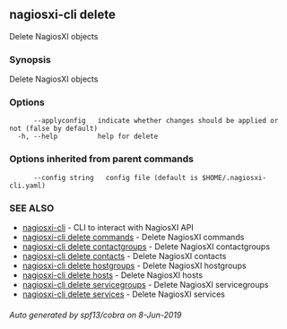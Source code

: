 ## nagiosxi-cli delete

Delete NagiosXI objects

### Synopsis

Delete NagiosXI objects

### Options

```
      --applyconfig   indicate whether changes should be applied or not (false by default)
  -h, --help          help for delete
```

### Options inherited from parent commands

```
      --config string   config file (default is $HOME/.nagiosxi-cli.yaml)
```

### SEE ALSO

* [nagiosxi-cli](nagiosxi-cli.md)	 - CLI to interact with NagiosXI API
* [nagiosxi-cli delete commands](nagiosxi-cli_delete_commands.md)	 - Delete NagiosXI commands
* [nagiosxi-cli delete contactgroups](nagiosxi-cli_delete_contactgroups.md)	 - Delete NagiosXI contactgroups
* [nagiosxi-cli delete contacts](nagiosxi-cli_delete_contacts.md)	 - Delete NagiosXI contacts
* [nagiosxi-cli delete hostgroups](nagiosxi-cli_delete_hostgroups.md)	 - Delete NagiosXI hostgroups
* [nagiosxi-cli delete hosts](nagiosxi-cli_delete_hosts.md)	 - Delete NagiosXI hosts
* [nagiosxi-cli delete servicegroups](nagiosxi-cli_delete_servicegroups.md)	 - Delete NagiosXI servicegroups
* [nagiosxi-cli delete services](nagiosxi-cli_delete_services.md)	 - Delete NagiosXI services

###### Auto generated by spf13/cobra on 8-Jun-2019
